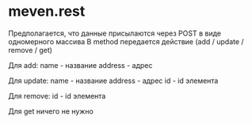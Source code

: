 # meven.rest

Предполагается, что данные присылаются через POST в виде одномерного массива
В method передается действие (add / update / remove / get)

Для add:
name - название
address - адрес

Для update:
name - название
address - адрес
id - id элемента

Для remove:
id - id элемента

Для get ничего не нужно